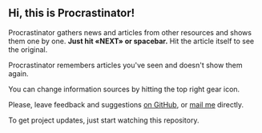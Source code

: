 ## Hi, this is Procrastinator!

<p>Procrastinator gathers news and articles from other resources and shows them one by one. <b>Just hit &laquo;NEXT&raquo; or spacebar.</b> Hit the article itself to see the original.</p>

<p>Procrastinator remembers articles you've seen and doesn't show them again.</p>

<p>You can change information sources by hitting the top right gear icon.</p>

<p>Please, leave feedback and suggestions <a href="https://github.com/dsavenko/procrastinator/issues" target="_blank">on GitHub</a>, or <a href="mailto:ds@dsavenko.com">mail me</a> directly.</p>

<p>To get project updates, just start watching this repository.</p>
